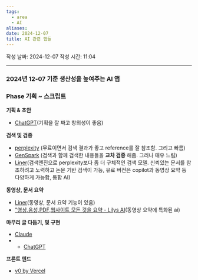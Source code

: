```yaml
---
tags:
  - area
  - AI
aliases: 
date: 2024-12-07
title: AI 관련 앱들
---
```


작성 날짜: 2024-12-07
작성 시간: 11:04

---

### 2024년 12-07 기준 생산성을 높여주는 AI 앱

### Phase 기획 ~ 스크립트

**기획 & 초안**
- [ChatGPT](https://chatgpt.com/)(기획을 잘 짜고 창의성이 좋음)

**검색 및 검증**
- [perplexity](https://www.perplexity.ai/) (무료이면서 검색 결과가 좋고 reference를 잘 참조함. 그리고 빠름)
- [GenSpark](https://www.genspark.ai/) (검색과 함께 검색한 내용들을 **교차 검증** 해줌. 그러나 매우 느림)
- [Liner](https://getliner.com/ko)(검색엔진으로 perplexity보다 좀 더 구체적인 검색 모델. 신뢰있는 문서를 참조하려고 노력하고 논문 기반 검색이 가능, 유료 버전은 copilot과 동영상 요약 등 다양하게 가능함, 통합 AI)

**동영상, 문서 요약**
- [Liner](https://getliner.com/ko)(동영상, 문서 요약 기능이 있음)
- ["영상,음성,PDF,웹사이트 모든 것을 요약 - Lilys AI](https://lilys.ai/home)(동영상 요약에 특화된 ai)

**마무리 글 다듬기, 및 구현**
- [Claude](https://claude.ai/new)
- - [ChatGPT](https://chatgpt.com/)

**프론트 엔드**
- [v0 by Vercel](https://v0.dev/)